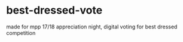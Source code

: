 # best-dressed-vote
made for mpp 17/18 appreciation night, digital voting for best dressed competition
